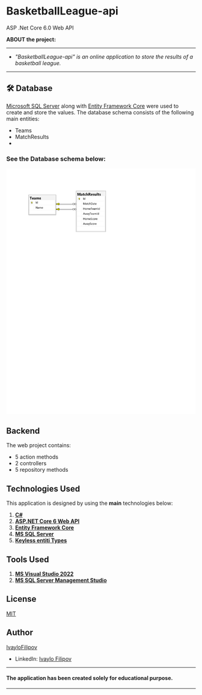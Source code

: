 # BasketballLeague-api
ASP .Net Core 6.0 Web API

 **ABOUT the project:**
 
 ------------
 
 - *"BasketballLeague-api" is an online application to store the results of a basketball league.*


 ------------

## 🛠 **Database**
[Microsoft SQL Server](https://www.microsoft.com/en-us/sql-server/sql-server-downloads) along with [Entity Framework Core](https://dotnet.microsoft.com/download) were used to create and store the values. 
The database schema consists of the following main entities:

* Teams
* MatchResults
* 
### **See the Database schema below:**


<p align="center">
  <img width="1000" src="https://github.com/IvayloFilipov/BasketballLeague-api/blob/master/db_BasketballLeague.png" alt="Diagram"> 
</p>


## **Backend**
The web project contains:
* 5 action methods
* 2 controllers
* 5 repository methods

## **Technologies Used**

This application is designed by using the **main** technologies below:

   1) **[C#](https://en.wikipedia.org/wiki/C_Sharp_(programming_language))**
   2) **[ASP.NET Core 6 Web API](https://en.wikipedia.org/wiki/ASP.NET_Core)**
   3) **[Entity Framework Core](https://en.wikipedia.org/wiki/Entity_Framework?wprov=srpw1_0)**
   4) **[MS SQL Server](https://en.wikipedia.org/wiki/Microsoft_SQL_Server)**
   5) **[Keyless entiti Types]([https://nunit.org/](https://learn.microsoft.com/en-us/ef/core/modeling/keyless-entity-types?tabs=data-annotations))**
   
## **Tools Used**
   1) **[MS Visual Studio 2022](https://code.visualstudio.com/)**
   2) **[MS SQL Server Management Studio](https://docs.microsoft.com/en-us/sql/ssms/download-sql-server-management-studio-ssms?view=sql-server-ver15)**

## License
[MIT](https://choosealicense.com/licenses/mit/)

## Author
[IvayloFilipov](https://github.com/IvayloFilipov/MyLibrary-api)

- LinkedIn: [Ivaylo Filipov](https://www.linkedin.com/in/ivaylo-filipov-44149420b/)


------------

#### The application has been created solely for educational purpose.

------------

